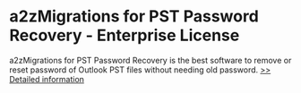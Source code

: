 # a2zMigrations for PST Password Recovery - Enterprise License
a2zMigrations for PST Password Recovery is the best software to remove or reset password of Outlook PST files without needing old password.
[>> Detailed information](https://secure.shareit.com/shareit/product.html?productid=300959752&affiliateid=200057808)